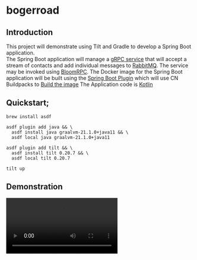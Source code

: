 # bogerroad

## Introduction

This project will demonstrate using Tilt and Gradle to develop a Spring Boot application.  
The Spring Boot application will manage a [gRPC service](bulk-stream/src/main/proto/bulk.proto) that will accept a stream of contacts and add individual messages to [RabbitMQ](https://www.rabbitmq.com/).  The service may be invoked using [BloomRPC](https://github.com/uw-labs/bloomrpc).
The Docker image for the Spring Boot application will be built using the [Spring Boot Plugin](https://docs.spring.io/spring-boot/docs/2.5.0/gradle-plugin/reference/htmlsingle/) which will use CN Buildpacks to [Build the image](https://docs.spring.io/spring-boot/docs/2.5.0/gradle-plugin/reference/htmlsingle/#build-image)
The Application code is [Kotlin](https://kotlinlang.org/)

## Quickstart;

```shell
brew install asdf

asdf plugin add java && \
  asdf install java graalvm-21.1.0+java11 && \
  asdf local java graalvm-21.1.0+java11
  
asdf plugin add tilt && \
  asdf install tilt 0.20.7 && \
  asdf local tilt 0.20.7

tilt up      
```

## Demonstration

![Complete](docs/demo.mp4)

